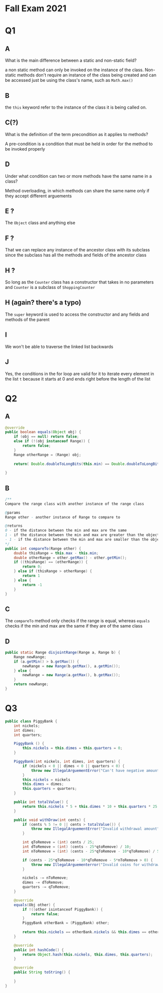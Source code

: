 # Fall Exam 2021

# Q1
## A
What is the main difference between a static and non-static field?

a non static method can only be invoked on the instance of the class. Non-static methods don't require an instance of the class being created and can be accessed just be using the class's name, such as `Math.max()`

## B
the `this` keyword refer to the instance of the class it is being called on.

## C(?)
What is the definition of the term precondition as it applies to methods?

A pre-condition is a condition that must be held in order for the method to be invoked properly

## D
Under what condition can two or more methods have the same name in a class?

Method overloading, in which methods can share the same name only if they accept different arguements

## E ?
The `Object` class and anything else

## F ?
That we can replace any instance of the ancestor class with its subclass since the subclass has all the methods and fields of the ancestor class

## H ?
So long as the `Counter` class has a constructor that takes in no parameters and `Counter` is a subclass of  `ShoppingCounter`

## H (again? there's a typo)
The `super` keyword is used to access the constructor and any fields and methods of the parent

## I
We won't be able to traverse the linked list backwards

## J
Yes, the conditions in the for loop are valid for it to iterate every element in the list `t` because it starts at 0 and ends right before the length of the list

# Q2

## A
```java
@override
public boolean equals(Object obj) {
	if (obj == null) return false;
	else if (!(obj instanceof Range)) {
		return false;
	}
	Range otherRange = (Range) obj;
	
	return( Double.doubleToLongBits(this.min) == Double.doubleToLongBits(otherRange.getMin())) && (Double.toLongBits(this.max) == Double.toLongBits(otherRange.getMax()));
	
}
```
## B
```java
/**
Compare the range class with another instance of the range class

@params
Range other - another instance of Range to compare to

@returns
0 - if the distance between the min and max are the same
1 - if the distance between the min and max are greater than the object being compared to
- 1 - if the distance between the min and max are smaller than the object being compared to 
*/
public int compareTo(Range other) {
	double thisRange = this.max - this.min;
	double otherRange = other.getMax() - other.getMin();
	if ((thisRange) == (otherRange)) {
		return 0;
	} else if (thisRange > otherRange) {
		return 1
	} else {
		return -1
	}
}
```
## C
The `compareTo` method only checks if the range is equal, whereas `equals` checks if the min and max are the same if they are of the same class

## D
```java
public static Range disjointRange(Range a, Range b) {
	Range newRange;
	if (a.getMin() > b.getMax()) {
		newRange = new Range(b.getMax(), a.getMin());
	} else {
		newRange = new Range(a.getMax(), b.getMax());
	}
	return newRange;
}
```

# Q3
```java
public class PiggyBank {
	int nickels;
	int dimes;
	int quarters;

	PiggyBank () {
		this.nickels = this.dimes = this.quarters = 0;
	}

	PiggyBank(int nickels, int dimes, int quarters) {
		if (nickels < 0 || dimes < 0 || quarters < 0) {
			throw new IllegalArguementError("Can't have negative amounts of coins")
		}
		this.nickels = nickels
		this.dimes = dimes;
		this.quarters = quarters;
	}

	public int totalValue() {
		return this.nickels * 5 + this.dimes * 10 + this.quarters * 25;
	}

	public void withDraw(int cents) {
		if (cents % 5 != 0 || cents > totalValue()) {
			throw new IllegalArguementError("Invalid withdrawal amount")
		}

		int qToRemove = (int) cents / 25;
		int dToRemove = (int) (cents - 25*qtoRemove) / 10;
		int nToRemove = (int) (cents - 25*qToRemove - 10*qToRemove) / 5;

		if (cents - 25*qToRemove - 10*qToRemove - 5*nToRemove > 0) {
			throw new IllegalArguementerror("Invalid coins for withdrawal");
		}

		nickels -= nToRemove;
		dimes -= dToRemove;
		quarters -= qToRemove;
	}

	@override
	equals(Obj other) {
		if !((other isintanceof PiggyBank)) {
			return false;
		}
		PiggyBank otherBank = (PiggyBank) other;
		
		return this.nickels == otherBank.nickels && this.dimes == otherBank.dimes && this.quarters == otherBank.quarters;		
	}

	@override
	public int hashCode() {
		return Object.hash(this.nickels, this.dimes, this.quarters);
	}

	@override
	public String toString() {
		
	}
}
```